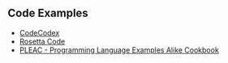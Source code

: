 ## Code Examples
- [CodeCodex](http://www.codecodex.com/wiki/Main_Page)
- [Rosetta Code](http://rosettacode.org/wiki/Category:Programming_Tasks)
- [PLEAC - Programming Language Examples Alike Cookbook](http://pleac.sourceforge.net/)
